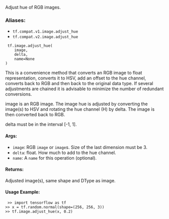 
Adjust hue of RGB images.
### Aliases:
- `tf.compat.v1.image.adjust_hue`
- `tf.compat.v2.image.adjust_hue`

```
 tf.image.adjust_hue(
    image,
    delta,
    name=None
)
```

This is a convenience method that converts an RGB image to float representation, converts it to HSV, add an offset to the hue channel, converts back to RGB and then back to the original data type. If several adjustments are chained it is advisable to minimize the number of redundant conversions.

image is an RGB image. The image hue is adjusted by converting the image(s) to HSV and rotating the hue channel (H) by delta. The image is then converted back to RGB.

delta must be in the interval [-1, 1].
#### Args:
- `image`: RGB `image` or `image`s. Size of the last dimension must be 3.
- `delta`: float. How much to add to the hue channel.
- `name`: A `name` for this operation (optional).
#### Returns:

Adjusted image(s), same shape and DType as image.
#### Usage Example:

```
 >> import tensorflow as tf
>> x = tf.random.normal(shape=(256, 256, 3))
>> tf.image.adjust_hue(x, 0.2)
```
